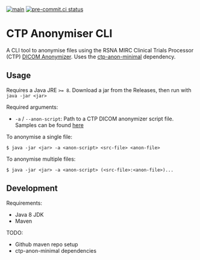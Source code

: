 [![main](https://github.com/smi/ctp-anon-cli/actions/workflows/main.yml/badge.svg)](https://github.com/smi/ctp-anon-cli/actions/workflows/main.yml)
[![pre-commit.ci status](https://results.pre-commit.ci/badge/github/SMI/ctp-anon-cli/main.svg)](https://results.pre-commit.ci/latest/github/SMI/ctp-anon-cli/main)

# CTP Anonymiser CLI

A CLI tool to anonymise files using the RSNA MIRC Clinical Trials Processor
(CTP)
[DICOM Anonymizer](https://mircwiki.rsna.org/index.php?title=The_CTP_DICOM_Anonymizer).
Uses the [ctp-anon-minimal](https://github.com/SMI/ctp-anon-minimal) dependency.

## Usage

Requires a Java JRE `>= 8`. Download a jar from the Releases, then run with
`java -jar <jar>`

Required arguments:

-   `-a` / `--anon-script`: Path to a CTP DICOM anonymizer script file. Samples
    can be found
    [here](https://github.com/johnperry/CTP/tree/master/source/files/profiles/dicom)

To anonymise a single file:

```console
$ java -jar <jar> -a <anon-script> <src-file> <anon-file>
```

To anonymise multiple files:

```console
$ java -jar <jar> -a <anon-script> (<src-file>:<anon-file>)...
```

## Development

Requirements:

-   Java 8 JDK
-   Maven

TODO:

-   Github maven repo setup
-   ctp-anon-minimal dependencies
